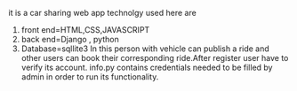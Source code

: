 it is a car sharing web app technolgy used here are 
1. front end=HTML,CSS,JAVASCRIPT
2. back end=Django , python
3. Database=sqllite3
In this person with vehicle can publish a ride and other users can book their corresponding ride.After register user have to verify its account.
info.py contains credentials needed to be filled by admin in order to run its functionality.
